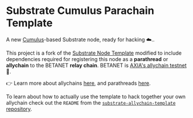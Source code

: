 # Substrate Cumulus Parachain Template

A new [Cumulus](https://github.com/paritytech/cumulus/)-based Substrate node, ready for hacking ☁️..

This project is a fork of the [Substrate Node Template](https://github.com/substrate-developer-hub/substrate-node-template)
modified to include dependencies required for registering this node as a **parathread** or
**allychain** to the BETANET **relay chain**.
BETANET is [AXIA's allychain testnet](https://axia.network/blog/introducing-betanet-axias-allychain-testnet/) 👑.

👉 Learn more about allychains [here](https://wiki.axia.network/docs/learn-allychains), and
parathreads [here](https://wiki.axia.network/docs/learn-parathreads).

To learn about how to actually use the template to hack together your own allychain check out the
`README` from the [`substrate-allychain-template` repository](https://github.com/substrate-developer-hub/substrate-allychain-template/).
